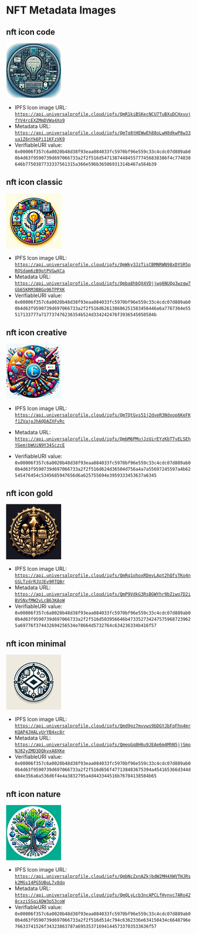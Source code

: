 # NFT Metadata Images

## nft icon code

<img src="./img/1-nft-icon-code.webp" width="150px"/>

- IPFS Icon image URL: [`https://api.universalprofile.cloud/ipfs/QmR1kiBSKecNCU7TuBXuDCHxvujfYV4rcEXZMmDVWa4Xo9`](https://api.universalprofile.cloud/ipfs/QmR1kiBSKecNCU7TuBXuDCHxvujfYV4rcEXZMmDVWa4Xo9)
- Metadata URL: [`https://api.universalprofile.cloud/ipfs/QmTq8tHEWwEh88oLwH8dkwP8w33ua1Z6nYk6Pi11KFzVK9` ](https://api.universalprofile.cloud/ipfs/QmTq8tHEWwEh88oLwH8dkwP8w33ua1Z6nYk6Pi11KFzVK9)
- VerifiableURI value: `0x00006f357c6a0020b48d38f93eaa084033fc5970bf96e559c33c4cdc07d889ab00b4d63f9590739d697066733a2f2f516d5471387448455777456838386f4c774838646b7750387733337561315a366e596b36506931314b467a564b39`

## nft icon classic

<img src="./img/2-nft-icon-classic.webp" width="150px"/>

- IPFS Icon image URL: [`https://api.universalprofile.cloud/ipfs/QmWky3JzTisCBMNRWN98xDYSR5pRQSdam6zB9ptPVGwXCa`](https://api.universalprofile.cloud/ipfs/QmWky3JzTisCBMNRWN98xDYSR5pRQSdam6zB9ptPVGwXCa)
- Metadata URL: [`https://api.universalprofile.cloud/ipfs/Qmba8hbQX4VDjjwg6NUQq3wzqw7Gb65KRM3BBGo96TPPXK` ](https://api.universalprofile.cloud/ipfs/Qmba8hbQX4VDjjwg6NUQq3wzqw7Gb65KRM3BBGo96TPPXK)
- VerifiableURI value: `0x00006f357c6a0020b48d38f93eaa084033fc5970bf96e559c33c4cdc07d889ab00b4d63f9590739d697066733a2f2f516d626138686251583456446a6a7767364e55517133777a717737476236354b524d334242476f3936545050584b`

## nft icon creative

<img src="./img/3-nft-icon-creative.webp" width="150px"/>

- IPFS Icon image URL: [`https://api.universalprofile.cloud/ipfs/QmTQtGvs51j2dveR3Ndxop6KeFKf1ZVajoJhAQDAZXFvRc`](https://api.universalprofile.cloud/ipfs/QmTQtGvs51j2dveR3Ndxop6KeFKf1ZVajoJhAQDAZXFvRc)

- Metadata URL: [`https://api.universalprofile.cloud/ipfs/QmbM6PMujJzUirEYzKbTTvELSEhYGemjbWUiN9Y34SczcE` ](https://api.universalprofile.cloud/ipfs/QmbM6PMujJzUirEYzKbTTvELSEhYGemjbWUiN9Y34SczcE)
- VerifiableURI value: `0x00006f357c6a0020b48d38f93eaa084033fc5970bf96e559c33c4cdc07d889ab00b4d63f9590739d697066733a2f2f516d624d36504d756a4a7a55697245597a4b62545476454c5345685947656d6a625755694e3959333453637a6345`

## nft icon gold

<img src="./img/4-nft-icon-gold.webp" width="150px"/>

- IPFS Icon image URL: [`https://api.universalprofile.cloud/ipfs/QmRq1ohoxRDevLApt2hQfsTKo4nGSLTzdrRJUJEv9RTQBr`](https://api.universalprofile.cloud/ipfs/QmRq1ohoxRDevLApt2hQfsTKo4nGSLTzdrRJUJEv9RTQBr)
- Metadata URL: [`https://api.universalprofile.cloud/ipfs/QmP9VdkG3RsBGWYhr9bZiwo7D2iBVSNxfMW2vLcB63KAoW`](https://api.universalprofile.cloud/ipfs/QmP9VdkG3RsBGWYhr9bZiwo7D2iBVSNxfMW2vLcB63KAoW)
- VerifiableURI value: `0x00006f357c6a0020b48d38f93eaa084033fc5970bf96e559c33c4cdc07d889ab00b4d63f9590739d697066733a2f2f516d503956646b4733527342475759687239625a69776f374432694256534e78664d5732764c634236334b416f57`

## nft icon minimal

<img src="./img/5-nft-icon-minimal.webp" width="150px"/>

- IPFS Icon image URL: [`https://api.universalprofile.cloud/ipfs/Qmd9gz7mvvws9bDGYJbFqFhn4mrKQAP4JHALyUrYB4xc8r`](https://api.universalprofile.cloud/ipfs/Qmd9gz7mvvws9bDGYJbFqFhn4mrKQAP4JHALyUrYB4xc8r)
- Metadata URL: [`https://api.universalprofile.cloud/ipfs/QmeoGq8H6u9JEAe6m4MhN5jjSmoNJ82yZMD3DQkvxA8XKe`](https://api.universalprofile.cloud/ipfs/QmeoGq8H6u9JEAe6m4MhN5jjSmoNJ82yZMD3DQkvxA8XKe)
- VerifiableURI value: `0x00006f357c6a0020b48d38f93eaa084033fc5970bf96e559c33c4cdc07d889ab00b4d63f9590739d697066733a2f2f516d656f477138483675394a454165366d344d684e356a6a536d6f4e4a3832795a4d443344516b76784138584b65`

## nft icon nature

<img src="./img/6-nft-icon-nature.webp" width="150px"/>

- IPFS Icon image URL: [`https://api.universalprofile.cloud/ipfs/QmbNcZxnAZkjbdW2MH4XWVTHJRsk2MGs14PG5UBoL7v8dq`](https://api.universalprofile.cloud/ipfs/QmbNcZxnAZkjbdW2MH4XWVTHJRsk2MGs14PG5UBoL7v8dq)
- Metadata URL: [`https://api.universalprofile.cloud/ipfs/QmQLyLcb3ncAPCLfHynvc7ARo428cxziSSqiADW3p53coW`](https://api.universalprofile.cloud/ipfs'/QmQLyLcb3ncAPCLfHynvc7ARo428cxziSSqiADW3p53coW)
- VerifiableURI value: `0x00006f357c6a0020b48d38f93eaa084033fc5970bf96e559c33c4cdc07d889ab00b4d63f9590739d697066733a2f2f516d514c794c6362336e634150434c6648796e76633741526f34323863787a695353716941445733703533636f57`
